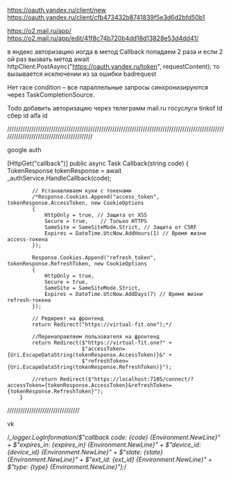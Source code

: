 ﻿

https://oauth.yandex.ru/client/new
https://oauth.yandex.ru/client/cfb473432b8741839f5e3d6d2bfd50b1

https://o2.mail.ru/app/
https://o2.mail.ru/app/edit/41f8c74b720b4dd18d13828e53d4dd41/

в яндекс авторизацию иогда в метод Callback попадаем 2 раза
и если 2 ой раз вызвать метод await httpClient.PostAsync("https://oauth.yandex.ru/token", requestContent); то вызывается исключении из за ошибки badrequest

Нет race condition – все параллельные запросы синхронизируются через TaskCompletionSource.



Todo
добавить авторизацию через телеграмм
mail.ru
госуслуги
tinkof Id
сбер id
alfa id

//////////////////////////////////////////////////////////////////////////////////////////////////////////////////////////////////////////

google auth

[HttpGet("callback")]
        public async Task<IActionResult> Callback(string code)
        {
            TokenResponse tokenResponse = await _authService.HandleCallback(code);

            // Устанавливаем куки с токенами
            /*Response.Cookies.Append("access_token", tokenResponse.AccessToken, new CookieOptions
            {
                HttpOnly = true, // Защита от XSS
                Secure = true,    // Только HTTPS
                SameSite = SameSiteMode.Strict, // Защита от CSRF
                Expires = DateTime.UtcNow.AddHours(1) // Время жизни access-токена
            });

            Response.Cookies.Append("refresh_token", tokenResponse.RefreshToken, new CookieOptions
            {
                HttpOnly = true,
                Secure = true,
                SameSite = SameSiteMode.Strict,
                Expires = DateTime.UtcNow.AddDays(7) // Время жизни refresh-токена
            });

            // Редирект на фронтенд
            return Redirect("https://virtual-fit.one");*/

            //Перенаправляем пользователя на фронтенд
            return Redirect($"https://virtual-fit.one?" +
                            $"accessToken={Uri.EscapeDataString(tokenResponse.AccessToken)}&" +
                            $"refreshToken={Uri.EscapeDataString(tokenResponse.RefreshToken)}");

            //return Redirect($"https://localhost:7105/connect/?accessToken={tokenResponse.AccessToken}&refreshToken={tokenResponse.RefreshToken}");            
        }


/////////////////////////////////

vk

/*_logger.LogInformation($"callback code: {code} {Environment.NewLine}" +
                                    $"expires_in: {expires_in}  {Environment.NewLine}" +
                                    $"device_id: {device_id}  {Environment.NewLine}" +
                                    $"state: {state}  {Environment.NewLine}" +
                                    $"ext_id: {ext_id}  {Environment.NewLine}" +
                                    $"type: {type}  {Environment.NewLine}");*/